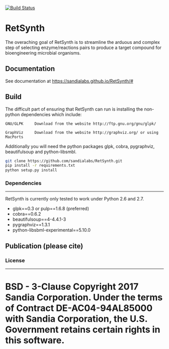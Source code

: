 [![Build Status](https://travis-ci.org/sandialabs/RetroSynth.svg?branch=master)](https://travis-ci.org/sandialabs/RetSynth)

# RetSynth

The overaching goal of RetSynth is to streamline the arduous and complex step of selecting enzyme/reactions pairs to produce a target compound for bioengineering microbial organisms. 

## Documentation

See documentation at https://sandialabs.github.io/RetSynth/#

## Build

The difficult part of ensuring that RetSynth can run is installing the non-python dependencies which include:
	
    GNU/GLPK 	 Download from the website http://ftp.gnu.org/gnu/glpk/
    
    GraphViz     Download from the website http://graphviz.org/ or using MacPorts

Additionally you will need the python packages glpk, cobra, pygraphviz, beautifulsoup and python-libsmbl.

```bash
git clone https://github.com/sandialabs/RetSynth.git
pip install -r requirements.txt
python setup.py install
```

### Dependencies
-------------
RetSynth is currently only tested to work under Python 2.6 and 2.7.

* glpk==0.3 or pulp==1.6.8 (preferred)
* cobra==0.6.2
* beautifulsoup==4-4.4.1-3
* pygraphviz==1.3.1
* python-libsbml-experimental==5.10.0

## Publication (please cite)

### License
-----------
BSD - 3-Clause Copyright 2017 Sandia Corporation. Under the terms of Contract DE-AC04-94AL85000 with Sandia Corporation, the U.S. Government retains certain rights in this software.
=======
